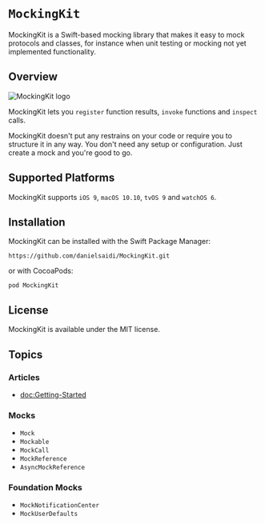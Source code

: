 # ``MockingKit``

MockingKit is a Swift-based mocking library that makes it easy to mock protocols and classes, for instance when unit testing or mocking not yet implemented functionality.


## Overview

![MockingKit logo](Logo.png)

MockingKit lets you `register` function results, `invoke` functions and `inspect` calls.

MockingKit doesn't put any restrains on your code or require you to structure it in any way. You don't need any setup or configuration. Just create a mock and you're good to go.



## Supported Platforms

MockingKit supports `iOS 9`, `macOS 10.10`, `tvOS 9` and `watchOS 6`.



## Installation

MockingKit can be installed with the Swift Package Manager:

```
https://github.com/danielsaidi/MockingKit.git
```

or with CocoaPods:

```
pod MockingKit
```


## License

MockingKit is available under the MIT license.



## Topics

### Articles

- <doc:Getting-Started>

### Mocks

- ``Mock``
- ``Mockable``
- ``MockCall``
- ``MockReference``
- ``AsyncMockReference``

### Foundation Mocks

- ``MockNotificationCenter``
- ``MockUserDefaults``
